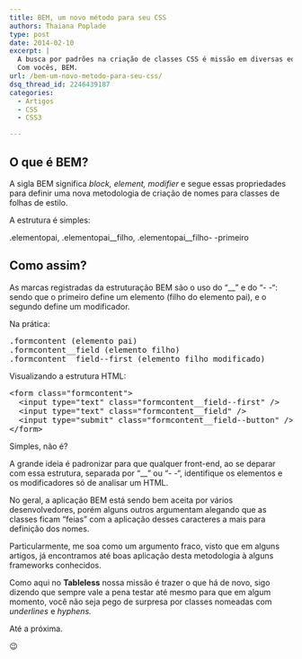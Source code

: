 ```yaml
---
title: BEM, um novo método para seu CSS
authors: Thaiana Poplade
type: post
date: 2014-02-10
excerpt: |
  A busca por padrões na criação de classes CSS é missão em diversas equipes front-end pelo mundo e o pessoal da Yandex parece ter conseguido definir uma metodologia, simples e funcional.
  Com vocês, BEM.
url: /bem-um-novo-metodo-para-seu-css/
dsq_thread_id: 2246439187
categories:
  - Artigos
  - CSS
  - CSS3

---
```

## O que é BEM?

A sigla BEM significa _block, element, modifier_ e segue essas propriedades para definir uma nova metodologia de criação de nomes para classes de folhas de estilo.

A estrutura é simples:
  
.elementopai, .elementopai\_\_filho, .elementopai\_\_filho- -primeiro

## Como assim?

As marcas registradas da estruturação BEM são o uso do &#8220;__&#8221; e do &#8220;- -&#8220;: sendo que o primeiro define um elemento (filho do elemento pai), e o segundo define um modificador.

Na prática:

<pre class="lang-html">.formcontent (elemento pai)
.formcontent__field (elemento filho)
.formcontent__field--first (elemento filho modificado)</pre>

Visualizando a estrutura HTML:

<pre class="lang-html">&lt;form class="formcontent"&gt;
  &lt;input type="text" class="formcontent__field--first" /&gt;
  &lt;input type="text" class="formcontent__field" /&gt;
  &lt;input type="submit" class="formcontent__field--button" /&gt;
&lt;/form&gt;</pre>

Simples, não é?

A grande ideia é padronizar para que qualquer front-end, ao se deparar com essa estrutura, separada por &#8220;__&#8221; ou &#8220;- -&#8220;, identifique os elementos e os modificadores só de analisar um HTML.

No geral, a aplicação BEM está sendo bem aceita por vários desenvolvedores, porém alguns outros argumentam alegando que as classes ficam &#8220;feias&#8221; com a aplicação desses caracteres a mais para definição dos nomes.

Particularmente, me soa como um argumento fraco, visto que em alguns artigos, já encontramos até boas aplicação desta metodologia à alguns frameworks conhecidos.

Como aqui no **Tableless** nossa missão é trazer o que há de novo, sigo dizendo que sempre vale a pena testar até mesmo para que em algum momento, você não seja pego de surpresa por classes nomeadas com _underlines_ e _hyphens._

Até a próxima.

😉